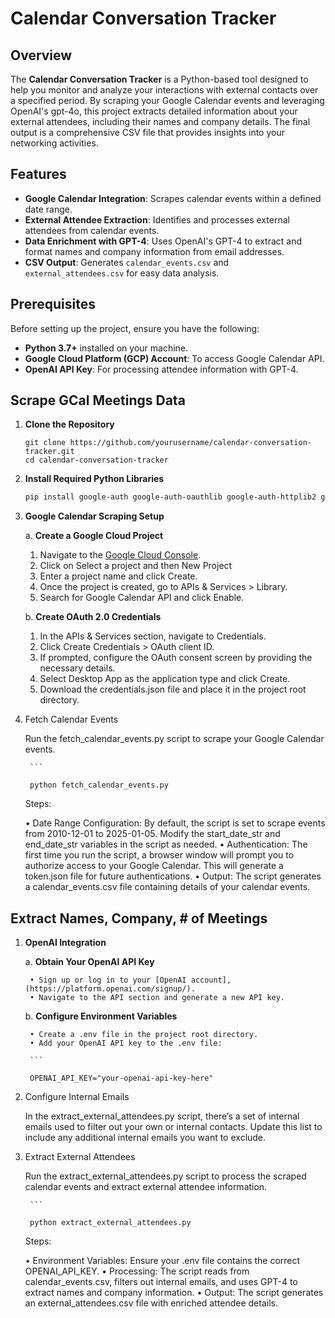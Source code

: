 # Calendar Conversation Tracker

## Overview

The **Calendar Conversation Tracker** is a Python-based tool designed to help you monitor and analyze your interactions with external contacts over a specified period. By scraping your Google Calendar events and leveraging OpenAI's gpt-4o, this project extracts detailed information about your external attendees, including their names and company details. The final output is a comprehensive CSV file that provides insights into your networking activities.

## Features

- **Google Calendar Integration**: Scrapes calendar events within a defined date range.
- **External Attendee Extraction**: Identifies and processes external attendees from calendar events.
- **Data Enrichment with GPT-4**: Uses OpenAI's GPT-4 to extract and format names and company information from email addresses.
- **CSV Output**: Generates `calendar_events.csv` and `external_attendees.csv` for easy data analysis.

## Prerequisites

Before setting up the project, ensure you have the following:

- **Python 3.7+** installed on your machine.
- **Google Cloud Platform (GCP) Account**: To access Google Calendar API.
- **OpenAI API Key**: For processing attendee information with GPT-4.

## Scrape GCal Meetings Data

1. **Clone the Repository**

   ```
   git clone https://github.com/yourusername/calendar-conversation-tracker.git
   cd calendar-conversation-tracker

2. **Install Required Python Libraries**

    ```bash
    pip install google-auth google-auth-oauthlib google-auth-httplib2 google-api-python-client openai python-dotenv

3. **Google Calendar Scraping Setup**

	a. **Create a Google Cloud Project**

	1.	Navigate to the [Google Cloud Console](https://console.cloud.google.com/).
	2.	Click on Select a project and then New Project
	3.	Enter a project name and click Create.
	4.	Once the project is created, go to APIs & Services > Library.
	5.	Search for Google Calendar API and click Enable.

	b. **Create OAuth 2.0 Credentials**

  	1.	In the APIs & Services section, navigate to Credentials.
	2.	Click Create Credentials > OAuth client ID.
	3.	If prompted, configure the OAuth consent screen by providing the necessary details.
	4.	Select Desktop App as the application type and click Create.
	5.	Download the credentials.json file and place it in the project root directory.

4. Fetch Calendar Events

	Run the fetch_calendar_events.py script to scrape your Google Calendar events.

	    ```
	
	    python fetch_calendar_events.py

	Steps:
	
	• Date Range Configuration: By default, the script is set to scrape events from 2010-12-01 to 2025-01-05. Modify the start_date_str and 		end_date_str variables in the script as needed.
	• Authentication: The first time you run the script, a browser window will prompt you to authorize access to your Google Calendar. This will 		generate a token.json file for future authentications.
	• Output: The script generates a calendar_events.csv file containing details of your calendar events.

## Extract Names, Company, # of Meetings

1. **OpenAI Integration**

	a. **Obtain Your OpenAI API Key**

		• Sign up or log in to your [OpenAI account], (https://platform.openai.com/signup/).
		• Navigate to the API section and generate a new API key.

	b. **Configure Environment Variables**

		• Create a .env file in the project root directory.
		• Add your OpenAI API key to the .env file:

    	```

    	OPENAI_API_KEY="your-openai-api-key-here"
 
2. Configure Internal Emails

	In the extract_external_attendees.py script, there’s a set of internal emails used to filter out your own or internal contacts. Update this list 	to include any additional internal emails you want to exclude.

4. Extract External Attendees

	Run the extract_external_attendees.py script to process the scraped calendar events and extract external attendee information.

	    ```
	
	    python extract_external_attendees.py

	Steps:

	• Environment Variables: Ensure your .env file contains the correct OPENAI_API_KEY.
	• Processing: The script reads from calendar_events.csv, filters out internal emails, and uses GPT-4 to extract names and company information.
	• Output: The script generates an external_attendees.csv file with enriched attendee details.

 
    
